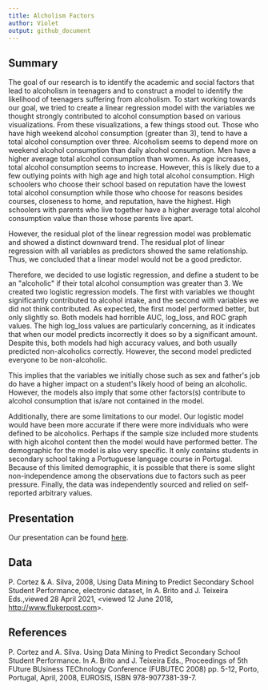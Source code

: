 ```yaml
---
title: Alcholism Factors
author: Violet
output: github_document
---
```


## Summary

The goal of our research is to identify the academic and social factors that lead to alcoholism in teenagers and to construct a model to identify the likelihood of teenagers suffering from alcoholism. To start working towards our goal, we tried to create a linear regression model with the variables we thought strongly contributed to alcohol consumption based on various visualizations. From these visualizations, a few things stood out. Those who have high weekend alcohol consumption (greater than 3), tend to have a total alcohol consumption over three. Alcoholism seems to depend more on weekend alcohol consumption than daily alcohol consumption. Men have a higher average total alcohol consumption than women. As age increases, total alcohol consumption seems to increase. However, this is likely due to a few outlying points with high age and high total alcohol consumption. High schoolers who choose their school based on reputation have the lowest total alcohol consumption while those who choose for reasons besides courses, closeness to home, and reputation, have the highest. High schoolers with parents who live together have a higher average total alcohol consumption value than those whose parents live apart. 

However, the residual plot of the linear regression model was problematic and showed a distinct downward trend. The residual plot of linear regression with all variables as predictors showed the same relationship. Thus, we concluded that a linear model would not be a good predictor. 

Therefore, we decided to use logistic regression, and define a student to be an "alcoholic" if their total alcohol consumption was greater than 3. We created two logistic regression models. The first with variables we thought significantly contributed to alcohol intake, and the second with variables we did not think contributed. As expected, the first model performed better, but only slightly so. Both models had horrible AUC, log_loss, and ROC graph values. The high log_loss values are particularly concerning, as it indicates that when our model predicts incorrectly it does so by a significant amount. Despite this, both models had high accuracy values, and both usually predicted non-alcoholics correctly. However, the second model predicted everyone to be non-alcoholic. 

This implies that the variables we initially chose such as sex and father's job do have a higher impact on a student's likely hood of being an alcoholic. However, the models also imply that some other factors(s) contribute to alcohol consumption that is/are not contained in the model.  

Additionally, there are some limitations to our model. Our logistic model would have been more accurate if there were more individuals who were defined to be alcoholics. Perhaps if the sample size included more students with high alcohol content then the model would have performed better. The demographic for the model is also very specific. It only contains students in secondary school taking a Portuguese language course in Portugal. Because of this limited demographic, it is possible that there is some slight non-independence among the observations due to factors such as peer pressure. Finally, the data was independently sourced and relied on self-reported arbitrary values. 


## Presentation

Our presentation can be found [here](presentation/presentation.html).

## Data 

P. Cortez & A. Silva, 2008, Using Data Mining to Predict Secondary School Student Performance, electronic dataset, In A. Brito and J. Teixeira Eds.,viewed 28 April 2021, <viewed 12 June 2018, <http://www.flukerpost.com>>.

## References

P. Cortez and A. Silva. Using Data Mining to Predict Secondary School Student Performance. In A. Brito and J. Teixeira Eds., Proceedings of 5th FUture BUsiness TEChnology Conference (FUBUTEC 2008) pp. 5-12, Porto, Portugal, April, 2008, EUROSIS, ISBN 978-9077381-39-7.

